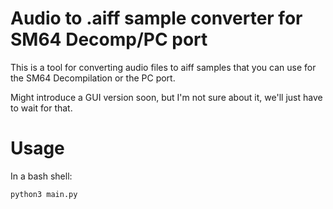 # Audio to .aiff sample converter for SM64 Decomp/PC port
This is a tool for converting audio files to aiff samples that you can use for the SM64 Decompilation or the PC port.

Might introduce a GUI version soon, but I'm not sure about it, we'll just have to wait for that.

# Usage
In a bash shell:
```cd <directory>
python3 main.py
```
